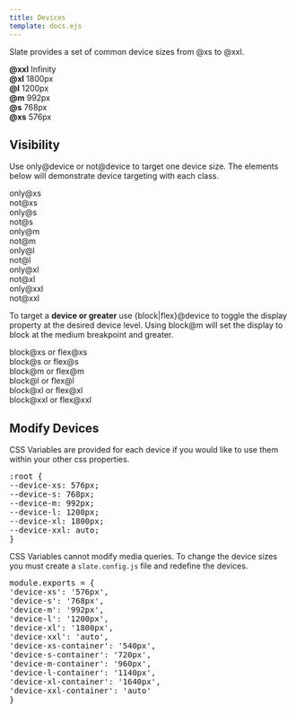 ```yaml
---
title: Devices
template: docs.ejs
---
```


<p>Slate provides a set of common device sizes from @xs to @xxl.</p>
<div class="docs-device-preview">
    <div class="device-xxl">
        <b>@xxl</b>
        Infinity
        <div class="device-xl">
            <b>@xl</b>
            1800px
            <div class="device-l">
                <b>@l</b>
                1200px
                <div class="device-m">
                    <b>@m</b>
                    992px
                    <div class="device-s">
                        <b>@s</b>
                        768px
                        <div class="device-xs">
                            <b>@xs</b>
                            576px
                        </div>
                    </div>
                </div>
            </div>
        </div>
    </div>
</div>

<h2>Visibility</h2>

<p>Use only@device or not@device to target one device size. The elements below will demonstrate device targeting with each class.</p>

<div class="row docs-not-only-demo">
    <div class="col">
        <div class="only@xs">
            only@xs
        </div>
        <div class="not@xs">
            not@xs
        </div>
    </div>
    <div class="col">
        <div class="only@s">
            only@s
        </div>
        <div class="not@s">
            not@s
        </div>
    </div>
    <div class="col">
        <div class="only@m">
            only@m
        </div>
        <div class="not@m">
            not@m
        </div>
    </div>
    <div class="col">
        <div class="only@l">
            only@l
        </div>
        <div class="not@l">
            not@l
        </div>
    </div>
    <div class="col">
        <div class="only@xl">
            only@xl
        </div>
        <div class="not@xl">
            not@xl
        </div>
    </div>
    <div class="col">
        <div class="only@xxl">
            only@xxl
        </div>
        <div class="not@xxl">
            not@xxl
        </div>
    </div>
</div>

<p>To target a <b>device or greater</b> use {block|flex}@device to toggle the display property at the desired device level. Using block@m will set the display to block at the medium breakpoint and greater.</p>

<div class="row docs-block-flex-demo">
    <div class="col block@xs">
        <div class="block">
            block@xs or flex@xs
        </div>
    </div>
    <div class="col block@s">
        <div class="block">
            block@s or flex@s
        </div>
    </div>
    <div class="col block@m">
        <div class="block">
            block@m or flex@m
        </div>
    </div>
    <div class="col block@l">
        <div class="block">
            block@l or flex@l
        </div>
    </div>
    <div class="col block@xl">
        <div class="block">
            block@xl or flex@xl
        </div>
    </div>
    <div class="col block@xxl">
        <div class="block">
            block@xxl or flex@xxl
        </div>
    </div>
</div>

<h2>Modify Devices</h2>

<p>CSS Variables are provided for each device if you would like to use them within your other css properties.</p>

<pre class="code">:root {
--device-xs: 576px;
--device-s: 768px;
--device-m: 992px;
--device-l: 1200px;
--device-xl: 1800px;
--device-xxl: auto;
}</pre>

<p>CSS Variables cannot modify media queries. To change the device sizes you must create a <code>slate.config.js</code> file and redefine the devices.</p>

<pre class="code">module.exports = {
'device-xs': '576px',
'device-s': '768px',
'device-m': '992px',
'device-l': '1200px',
'device-xl': '1800px',
'device-xxl': 'auto',
'device-xs-container': '540px',
'device-s-container': '720px',
'device-m-container': '960px',
'device-l-container': '1140px',
'device-xl-container': '1640px',
'device-xxl-container': 'auto'
}</pre>